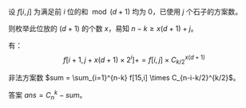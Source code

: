设 $f[i,j]$ 为满足前 $i$ 位的和 $\bmod (d+1)$ 均为 $0$，已使用 $j$ 个石子的方案数。

则枚举此位放的 $(d+1)$ 的个数 $x$，易知 $n - k \ge x(d+1)+j$。

有：
$$
f[i+1,j+x(d+1) \times 2^i] += f[i,j] \times C^{x(d+1)}_{k/2}
$$




非法方案数 $sum = \sum_{i=1}^{n-k} f[15,i] \times C_{n-i-k/2}^{k/2}$。

答案 $ans = C_{n}^{k} - sum$。

